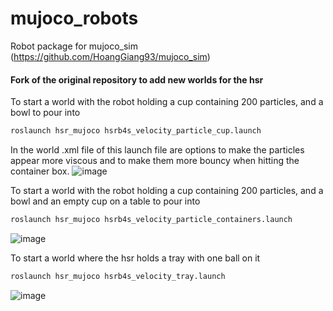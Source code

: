 # mujoco_robots
Robot package for mujoco_sim (https://github.com/HoangGiang93/mujoco_sim)


#### Fork of the original repository to add new worlds for the hsr
To start a world with the robot holding a cup containing 200 particles, and a bowl to pour into

```bash
roslaunch hsr_mujoco hsrb4s_velocity_particle_cup.launch
```
In the world .xml file of this launch file are options to make the particles appear more viscous and to make them more bouncy when hitting the container box.
![image](https://github.com/maltehue/mujoco_robots/assets/122607802/d2f45669-b181-4e5b-a71c-507a02e25a2f)


To start a world with the robot holding a cup containing 200 particles, and a bowl and an empty cup on a table to pour into

```bash
roslaunch hsr_mujoco hsrb4s_velocity_particle_containers.launch
```
![image](https://github.com/maltehue/mujoco_robots/assets/122607802/9597f973-b6e0-47d2-9821-b33ff68a9d20)


To start a world where the hsr holds a tray with one ball on it

```bash
roslaunch hsr_mujoco hsrb4s_velocity_tray.launch
```
![image](https://github.com/maltehue/mujoco_robots/assets/122607802/8c4dd17f-37ba-425d-a053-e82a91bbec1a)



